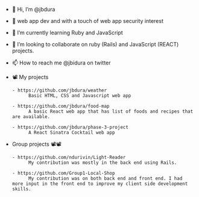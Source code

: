 - 👋 Hi, I’m @jbdura
- 👀 web app dev and with a touch of web app security interest
- 🌱 I’m currently learning Ruby and JavaScript
- 💞️ I’m looking to collaborate on ruby (Rails) and JavaScript (REACT) projects.
- 📫 How to reach me @jbidura on twitter
      
      
- 📽️ My projects

      - https://github.com/jbdura/weather
            Basic HTML, CSS and Javascript web app
      
      - https://github.com/jbdura/food-map
            A basic React web app that has list of foods and recipes that are available.

      - https://github.com/jbdura/phase-3-project
            A React Sinatra Cocktail web app

- Group projects 📽️📽️

      - https://github.com/ndurivin/Light-Reader
            My contribution was mostly in the back end using Rails.

      - https://github.com/Group1-Local-Shop
            My contribution was on both back end and front end. I had more input in the front end to improve my client side development skills.
      
<!---
jbdura/jbdura is a ✨ special ✨ repository because its `README.md` (this file) appears on your GitHub profile.
You can click the Preview link to take a look at your changes.
--->
